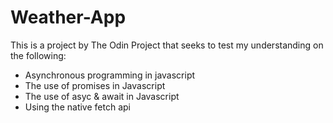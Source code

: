 # Weather-App

This is a project by The Odin Project that seeks to test my understanding on the following:

- Asynchronous programming in javascript
- The use of promises in Javascript
- The use of asyc & await in Javascript
- Using the native fetch api
